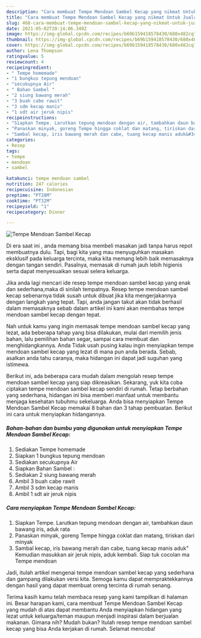 ```yaml
---
description: "Cara membuat Tempe Mendoan Sambel Kecap yang nikmat Untuk Jualan"
title: "Cara membuat Tempe Mendoan Sambel Kecap yang nikmat Untuk Jualan"
slug: 468-cara-membuat-tempe-mendoan-sambel-kecap-yang-nikmat-untuk-jualan
date: 2021-05-02T20:14:06.340Z
image: https://img-global.cpcdn.com/recipes/b69b159418578430/680x482cq70/tempe-mendoan-sambel-kecap-foto-resep-utama.jpg
thumbnail: https://img-global.cpcdn.com/recipes/b69b159418578430/680x482cq70/tempe-mendoan-sambel-kecap-foto-resep-utama.jpg
cover: https://img-global.cpcdn.com/recipes/b69b159418578430/680x482cq70/tempe-mendoan-sambel-kecap-foto-resep-utama.jpg
author: Lena Thompson
ratingvalue: 5
reviewcount: 4
recipeingredient:
- " Tempe homemade"
- "1 bungkus tepung mendoan"
- "secukupnya Air"
- " Bahan Sambel "
- "2 siung bawang merah"
- "3 buah cabe rawit"
- "3 sdm kecap manis"
- "1 sdt air jeruk nipis"
recipeinstructions:
- "Siapkan Tempe. Larutkan tepung mendoan dengan air, tambahkan daun bawang iris, aduk rata"
- "Panaskan minyak, goreng Tempe hingga coklat dan matang, tiriskan dari minyak"
- "Sambal kecap, iris bawang merah dan cabe, tuang kecap manis aduk&#34; Kemudian masukkan air jeruk nipis, aduk kembali. Siap tuk cocolan ma Tempe mendoan"
categories:
- Resep
tags:
- tempe
- mendoan
- sambel

katakunci: tempe mendoan sambel 
nutrition: 247 calories
recipecuisine: Indonesian
preptime: "PT28M"
cooktime: "PT32M"
recipeyield: "1"
recipecategory: Dinner

---
```



![Tempe Mendoan Sambel Kecap](https://img-global.cpcdn.com/recipes/b69b159418578430/680x482cq70/tempe-mendoan-sambel-kecap-foto-resep-utama.jpg)

Di era  saat ini , anda memang bisa membeli masakan jadi tanpa harus repot membuatnya dulu. Tapi, bagi kita yang mau menyuguhkan masakan eksklusif pada keluarga tercinta, maka kita memang lebih baik memasaknya dengan tangan sendiri. Pasalnya, memasak di rumah jauh lebih higienis serta dapat menyesuaikan sesuai selera keluarga.

Jika anda lagi mencari ide resep tempe mendoan sambel kecap yang enak dan sederhana,maka di sinilah tempatnya. Resep tempe mendoan sambel kecap  sebenarnya tidak susah untuk dibuat jika kita mengerjakannya dengan langkah yang tepat. Tapi, anda jangan takut akan tidak berhasil dalam memasaknya 
sebab dalam artikel ini kami akan membahas tempe mendoan sambel kecap dengan tepat.  



Nah untuk kamu yang ingin memasak tempe mendoan sambel kecap yang lezat, ada beberapa tahap yang bisa dilakukan, mulai dari memilih jenis bahan, lalu pemilihan bahan segar, sampai cara membuat dan menghidangkannya. Anda Tidak usah pusing kalau ingin menyiapkan tempe mendoan sambel kecap yang lezat di mana pun anda berada. Sebab, asalkan anda  tahu caranya, maka hidangan ini dapat jadi suguhan yang istimewa.

Berikut ini, ada beberapa cara mudah dalam mengolah resep tempe mendoan sambel kecap yang siap dikreasikan. Sekarang, yuk kita coba ciptakan tempe mendoan sambel kecap sendiri di rumah. Tetap berbahan yang sederhana, hidangan ini bisa memberi manfaat untuk membantu menjaga kesehatan tubuhmu sekeluarga. Anda bisa menyiapkan Tempe Mendoan Sambel Kecap memakai 8 bahan dan 3 tahap pembuatan. Berikut ini cara untuk menyiapkan hidangannya.

<!--inarticleads1-->

##### Bahan-bahan dan bumbu yang digunakan untuk menyiapkan Tempe Mendoan Sambel Kecap:

1. Sediakan  Tempe homemade
1. Siapkan 1 bungkus tepung mendoan
1. Sediakan secukupnya Air
1. Siapkan  Bahan Sambel :
1. Sediakan 2 siung bawang merah
1. Ambil 3 buah cabe rawit
1. Ambil 3 sdm kecap manis
1. Ambil 1 sdt air jeruk nipis




<!--inarticleads2-->

##### Cara menyiapkan Tempe Mendoan Sambel Kecap:

1. Siapkan Tempe. Larutkan tepung mendoan dengan air, tambahkan daun bawang iris, aduk rata
1. Panaskan minyak, goreng Tempe hingga coklat dan matang, tiriskan dari minyak
1. Sambal kecap, iris bawang merah dan cabe, tuang kecap manis aduk&#34; Kemudian masukkan air jeruk nipis, aduk kembali. Siap tuk cocolan ma Tempe mendoan




Jadi, itulah artikel mengenai  tempe mendoan sambel kecap  yang sederhana dan gampang dilakukan versi kita. Semoga kamu dapat mempraktekkannya dengan hasil yang dapat membuat oreng tercinta di rumah senang. 

Terima kasih kamu telah membaca resep yang kami tampilkan di halaman ini. Besar harapan kami, cara membuat  Tempe Mendoan Sambel Kecap yang mudah di atas dapat membantu Anda menyiapkan hidangan yang lezat untuk keluarga/teman maupun menjadi inspirasi dalam berjualan makanan. Gimana nih? Mudah bukan? Itulah resep tempe mendoan sambel kecap yang bisa Anda kerjakan di rumah. Selamat mencoba!

